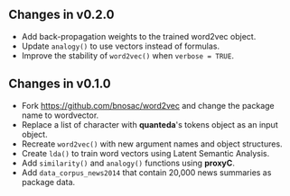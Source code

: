## Changes in v0.2.0

- Add back-propagation weights to the trained word2vec object.
- Update `analogy()` to use vectors instead of formulas.
- Improve the stability of `word2vec()` when `verbose = TRUE`.

## Changes in v0.1.0

- Fork https://github.com/bnosac/word2vec and change the package name to wordvector.
- Replace a list of character with **quanteda**'s tokens object as an input object.
- Recreate `word2vec()` with new argument names and object structures.
- Create `lda()` to train word vectors using Latent Semantic Analysis.
- Add `similarity()` and `analogy()` functions using **proxyC**.
- Add `data_corpus_news2014` that contain 20,000 news summaries as package data.